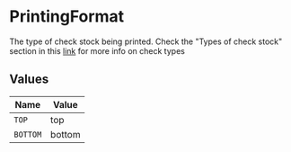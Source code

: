 # PrintingFormat

The type of check stock being printed. Check the "Types of check stock" section in this [link](https://support.gusto.com/article/999877761000000/Pay-your-team-by-check) for more info on check types


## Values

| Name     | Value    |
| -------- | -------- |
| `TOP`    | top      |
| `BOTTOM` | bottom   |